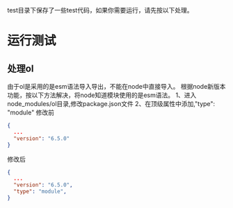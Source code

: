 test目录下保存了一些test代码，如果你需要运行，请先按以下处理。

# 运行测试

## 处理ol

由于ol是采用的是esm语法导入导出，不能在node中直接导入。
根据node新版本功能，按以下方法解决，将node知道模块使用的是esm语法。
1、进入node_modules/ol目录,修改package.json文件
2、在顶级属性中添加,"type": "module"
修改前
```json
{
  ...
  "version": "6.5.0"
}
```

修改后
```json
{
  ...
  "version": "6.5.0",
  "type": "module",
}
```